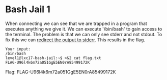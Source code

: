 # Bash Jail 1

When connecting we can see that we are trapped in a program that executes anything we give it. We can execute '/bin/bash' to gain access to the terminal. The problem is that we can only see stderr and not stdout. To fix this we can [redirect the output to stderr](https://stackoverflow.com/questions/2990414/echo-that-outputs-to-stderr). This results in the flag.
```
Your input:
/bin/bash
level1@lxc17-bash-jail:~$ >&2 cat flag.txt
FLAG-U96l4k6m72a051GgE5EN0rA85499172K
```

Flag: FLAG-U96l4k6m72a051GgE5EN0rA85499172K
